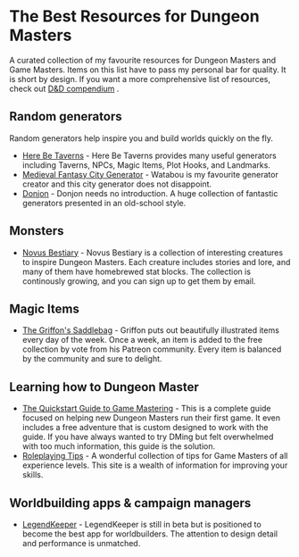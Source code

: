 # The Best Resources for Dungeon Masters

A curated collection of my favourite resources for Dungeon Masters and Game Masters. Items on this list have to pass my personal bar for quality. It is short by design. If you want a more comprehensive list of resources, check out [D&D compendium](https://www.dnd-compendium.com/) .

## Random generators

Random generators help inspire you and build worlds quickly on the fly.

- [Here Be Taverns](https://herebetaverns.com) - Here Be Taverns provides many useful generators including Taverns, NPCs, Magic Items, Plot Hooks, and Landmarks.
- [Medieval Fantasy City Generator](https://watabou.itch.io/medieval-fantasy-city-generator) - Watabou is my favourite generator creator and this city generator does not disappoint.
- [Donjon](https://donjon.bin.sh/) - Donjon needs no introduction. A huge collection of fantastic generators presented in an old-school style.

## Monsters

- [Novus Bestiary](https://novusbestiary.com) - Novus Bestiary is a collection of interesting creatures to inspire Dungeon Masters. Each creature includes stories and lore, and many of them have homebrewed stat blocks. The collection is continously growing, and you can sign up to get them by email.

## Magic Items

- [The Griffon's Saddlebag](https://www.thegriffonssaddlebag.com/) - Griffon puts out beautifully illustrated items every day of the week. Once a week, an item is added to the free collection by vote from his Patreon community. Every item is balanced by the community and sure to delight.

## Learning how to Dungeon Master

- [The Quickstart Guide to Game Mastering](https://howtogm.guide) - This is a complete guide focused on helping new Dungeon Masters run their first game. It even includes a free adventure that is custom designed to work with the guide. If you have always wanted to try DMing but felt overwhelmed with too much information, this guide is the solution.
- [Roleplaying Tips](https://www.roleplayingtips.com/) - A wonderful collection of tips for Game Masters of all experience levels. This site is a wealth of information for improving your skills.

## Worldbuilding apps & campaign managers

- [LegendKeeper](https://www.legendkeeper.com/) - LegendKeeper is still in beta but is positioned to become the best app for worldbuilders. The attention to design detail and performance is unmatched.

